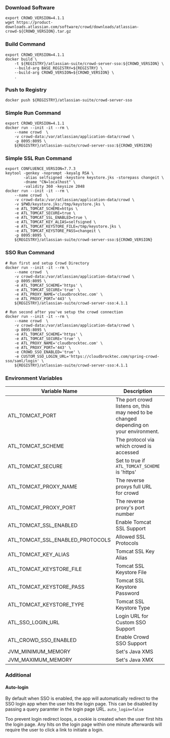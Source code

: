 ### Download Software
```shell
export CROWD_VERSION=4.1.1
wget https://product-downloads.atlassian.com/software/crowd/downloads/atlassian-crowd-${CROWD_VERSION}.tar.gz
```

### Build Command
```shell
export CROWD_VERSION=4.1.1
docker build \
    -t ${REGISTRY}/atlassian-suite/crowd-server-sso:${CROWD_VERSION} \
    --build-arg BASE_REGISTRY=${REGISTRY} \
    --build-arg CROWD_VERSION=${CROWD_VERSION} \
    .
```

### Push to Registry
```shell
docker push ${REGISTRY}/atlassian-suite/crowd-server-sso
```

### Simple Run Command
```shell
export CROWD_VERSION=4.1.1
docker run --init -it --rm \
    --name crowd  \
    -v crowd-data:/var/atlassian/application-data/crowd \
    -p 8095:8095 \
    ${REGISTRY}/atlassian-suite/crowd-server-sso:${CROWD_VERSION}
```

### Simple SSL Run Command
```shell
export CONFLUENCE_VERSION=7.7.3
keytool -genkey -noprompt -keyalg RSA \
        -alias selfsigned -keystore keystore.jks -storepass changeit \
        -dname "CN=localhost" \
        -validity 360 -keysize 2048
docker run --init -it --rm \
    --name crowd  \
    -v crowd-data:/var/atlassian/application-data/crowd \
    -v $PWD/keystore.jks:/tmp/keystore.jks \
    -e ATL_TOMCAT_SCHEME=https \
    -e ATL_TOMCAT_SECURE=true \
    -e ATL_TOMCAT_SSL_ENABLED=true \
    -e ATL_TOMCAT_KEY_ALIAS=selfsigned \
    -e ATL_TOMCAT_KEYSTORE_FILE=/tmp/keystore.jks \
    -e ATL_TOMCAT_KEYSTORE_PASS=changeit \
    -p 8095:8095 \
    ${REGISTRY}/atlassian-suite/crowd-server-sso:${CROWD_VERSION}
```

### SSO Run Command
```shell
# Run first and setup Crowd Directory
docker run --init -it --rm \
    --name crowd  \
    -v crowd-data:/var/atlassian/application-data/crowd \
    -p 8095:8095 \
    -e ATL_TOMCAT_SCHEME='https' \
    -e ATL_TOMCAT_SECURE='true' \
    -e ATL_PROXY_NAME='cloudbrocktec.com' \
    -e ATL_PROXY_PORT='443' \
    ${REGISTRY}/atlassian-suite/crowd-server-sso:4.1.1

# Run second after you've setup the crowd connection
docker run --init -it --rm \
    --name crowd  \
    -v crowd-data:/var/atlassian/application-data/crowd \
    -p 8095:8095 \
    -e ATL_TOMCAT_SCHEME='https' \
    -e ATL_TOMCAT_SECURE='true' \
    -e ATL_PROXY_NAME='cloudbrocktec.com' \
    -e ATL_PROXY_PORT='443' \
    -e CROWD_SSO_ENABLED='true' \
    -e CUSTOM_SSO_LOGIN_URL='https://cloudbrocktec.com/spring-crowd-sso/saml/login' \
    ${REGISTRY}/atlassian-suite/crowd-server-sso:4.1.1
```

### Environment Variables
| Variable Name | Description | Default Value |
| --- | --- | --- |
| ATL_TOMCAT_PORT | The port crowd listens on, this may need to be changed depending on your environment. | 8080 |
| ATL_TOMCAT_SCHEME | The protocol via which crowd is accessed | http |
| ATL_TOMCAT_SECURE | Set to true if `ATL_TOMCAT_SCHEME` is 'https' | false |
| ATL_TOMCAT_PROXY_NAME | The reverse proxys full URL for crowd | None |
| ATL_TOMCAT_PROXY_PORT | The reverse proxy's port number | None |
| ATL_TOMCAT_SSL_ENABLED | Enable Tomcat SSL Support | None |
| ATL_TOMCAT_SSL_ENABLED_PROTOCOLS | Allowed SSL Protocols | TLSv1.2,TLSv1.3 |
| ATL_TOMCAT_KEY_ALIAS | Tomcat SSL Key Alias | None |
| ATL_TOMCAT_KEYSTORE_FILE | Tomcat SSL Keystore File | None |
| ATL_TOMCAT_KEYSTORE_PASS | Tomcat SSL Keystore Password | None |
| ATL_TOMCAT_KEYSTORE_TYPE | Tomcat SSL Keystore Type | JKS |
| ATL_SSO_LOGIN_URL | Login URL for Custom SSO Support | None |
| ATL_CROWD_SSO_ENABLED | Enable Crowd SSO Support | false |
| JVM_MINIMUM_MEMORY | Set's Java XMS | None |
| JVM_MAXIMUM_MEMORY | Set's Java XMX | None |

### Additional
#### Auto-login
By default when SSO is enabled, the app will automatically redirect to the SSO login app when the user hits the login page. This can be disabled by passing a query paramter in the login page URL. `auto_login=false`

Too prevent login redirect loops, a cookie is created when the user first hits the login page. Any hits on the login page within one minute afterwards will require the user to click a link to initiate a login.